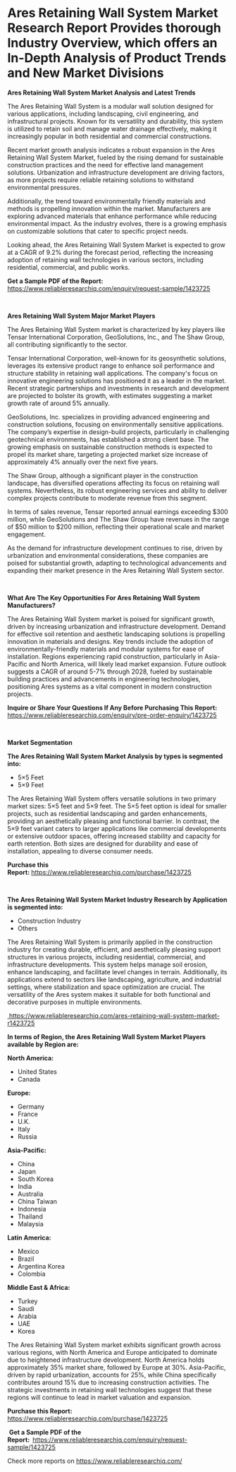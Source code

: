 <p><h1>Ares Retaining Wall System Market Research Report Provides thorough Industry Overview, which offers an In-Depth Analysis of Product Trends and New Market Divisions</h1></p><p><strong>Ares Retaining Wall System Market Analysis and Latest Trends</strong></p>
<p><p>The Ares Retaining Wall System is a modular wall solution designed for various applications, including landscaping, civil engineering, and infrastructural projects. Known for its versatility and durability, this system is utilized to retain soil and manage water drainage effectively, making it increasingly popular in both residential and commercial constructions. </p><p>Recent market growth analysis indicates a robust expansion in the Ares Retaining Wall System Market, fueled by the rising demand for sustainable construction practices and the need for effective land management solutions. Urbanization and infrastructure development are driving factors, as more projects require reliable retaining solutions to withstand environmental pressures. </p><p>Additionally, the trend toward environmentally friendly materials and methods is propelling innovation within the market. Manufacturers are exploring advanced materials that enhance performance while reducing environmental impact. As the industry evolves, there is a growing emphasis on customizable solutions that cater to specific project needs. </p><p>Looking ahead, the Ares Retaining Wall System Market is expected to grow at a CAGR of 9.2% during the forecast period, reflecting the increasing adoption of retaining wall technologies in various sectors, including residential, commercial, and public works.</p></p>
<p><strong>Get a Sample PDF of the Report:&nbsp;</strong> <a href="https://www.reliableresearchiq.com/enquiry/request-sample/1423725?utm_campaign=2309&utm_medium=2&utm_source=Github&utm_content=ia&utm_term=22022025&utm_id=ares-retaining-wall-system">https://www.reliableresearchiq.com/enquiry/request-sample/1423725</a></p>
<p>&nbsp;</p>
<p><strong>Ares Retaining Wall System Major Market Players</strong></p>
<p><p>The Ares Retaining Wall System market is characterized by key players like Tensar International Corporation, GeoSolutions, Inc., and The Shaw Group, all contributing significantly to the sector. </p><p>Tensar International Corporation, well-known for its geosynthetic solutions, leverages its extensive product range to enhance soil performance and structure stability in retaining wall applications. The company's focus on innovative engineering solutions has positioned it as a leader in the market. Recent strategic partnerships and investments in research and development are projected to bolster its growth, with estimates suggesting a market growth rate of around 5% annually.</p><p>GeoSolutions, Inc. specializes in providing advanced engineering and construction solutions, focusing on environmentally sensitive applications. The company’s expertise in design-build projects, particularly in challenging geotechnical environments, has established a strong client base. The growing emphasis on sustainable construction methods is expected to propel its market share, targeting a projected market size increase of approximately 4% annually over the next five years.</p><p>The Shaw Group, although a significant player in the construction landscape, has diversified operations affecting its focus on retaining wall systems. Nevertheless, its robust engineering services and ability to deliver complex projects contribute to moderate revenue from this segment. </p><p>In terms of sales revenue, Tensar reported annual earnings exceeding $300 million, while GeoSolutions and The Shaw Group have revenues in the range of $50 million to $200 million, reflecting their operational scale and market engagement. </p><p>As the demand for infrastructure development continues to rise, driven by urbanization and environmental considerations, these companies are poised for substantial growth, adapting to technological advancements and expanding their market presence in the Ares Retaining Wall System sector.</p></p>
<p>&nbsp;</p>
<p><strong>What Are The Key Opportunities For Ares Retaining Wall System Manufacturers?</strong></p>
<p><p>The Ares Retaining Wall System market is poised for significant growth, driven by increasing urbanization and infrastructure development. Demand for effective soil retention and aesthetic landscaping solutions is propelling innovation in materials and designs. Key trends include the adoption of environmentally-friendly materials and modular systems for ease of installation. Regions experiencing rapid construction, particularly in Asia-Pacific and North America, will likely lead market expansion. Future outlook suggests a CAGR of around 5-7% through 2028, fueled by sustainable building practices and advancements in engineering technologies, positioning Ares systems as a vital component in modern construction projects.</p></p>
<p><strong>Inquire or Share Your Questions If Any Before Purchasing This Report:</strong> <a href="https://www.reliableresearchiq.com/enquiry/pre-order-enquiry/1423725?utm_campaign=2309&utm_medium=2&utm_source=Github&utm_content=ia&utm_term=22022025&utm_id=ares-retaining-wall-system">https://www.reliableresearchiq.com/enquiry/pre-order-enquiry/1423725</a></p>
<p>&nbsp;</p>
<p><strong>Market Segmentation</strong></p>
<p><strong>The Ares Retaining Wall System Market Analysis by types is segmented into:</strong></p>
<p><ul><li>5×5 Feet</li><li>5×9 Feet</li></ul></p>
<p><p>The Ares Retaining Wall System offers versatile solutions in two primary market sizes: 5×5 feet and 5×9 feet. The 5×5 feet option is ideal for smaller projects, such as residential landscaping and garden enhancements, providing an aesthetically pleasing and functional barrier. In contrast, the 5×9 feet variant caters to larger applications like commercial developments or extensive outdoor spaces, offering increased stability and capacity for earth retention. Both sizes are designed for durability and ease of installation, appealing to diverse consumer needs.</p></p>
<p><strong>Purchase this Report:&nbsp;</strong><a href="https://www.reliableresearchiq.com/purchase/1423725?utm_campaign=2309&utm_medium=2&utm_source=Github&utm_content=ia&utm_term=22022025&utm_id=ares-retaining-wall-system">https://www.reliableresearchiq.com/purchase/1423725</a></p>
<p>&nbsp;</p>
<p><strong>The Ares Retaining Wall System Market Industry Research by Application is segmented into:</strong></p>
<p><ul><li>Construction Industry</li><li>Others</li></ul></p>
<p><p>The Ares Retaining Wall System is primarily applied in the construction industry for creating durable, efficient, and aesthetically pleasing support structures in various projects, including residential, commercial, and infrastructure developments. This system helps manage soil erosion, enhance landscaping, and facilitate level changes in terrain. Additionally, its applications extend to sectors like landscaping, agriculture, and industrial settings, where stabilization and space optimization are crucial. The versatility of the Ares system makes it suitable for both functional and decorative purposes in multiple environments.</p></p>
<p><a href="https://www.reliableresearchiq.com/ares-retaining-wall-system-market-r1423725?utm_campaign=2309&utm_medium=2&utm_source=Github&utm_content=ia&utm_term=22022025&utm_id=ares-retaining-wall-system">&nbsp;https://www.reliableresearchiq.com/ares-retaining-wall-system-market-r1423725</a></p>
<p><strong>In terms of Region, the Ares Retaining Wall System Market Players available by Region are:</strong></p>
<p>
    <p> <strong> North America: </strong>
        <ul>
            <li>United States</li>
            <li>Canada</li>
        </ul>
        </p> 
    <p> <strong> Europe: </strong>
        <ul>
            <li>Germany</li>
            <li>France</li>
            <li>U.K.</li>
            <li>Italy</li>
            <li>Russia</li>
        </ul>
        </p> 
    <p> <strong> Asia-Pacific: </strong>
        <ul>
            <li>China</li>
            <li>Japan</li>
            <li>South Korea</li>
            <li>India</li>
            <li>Australia</li>
            <li>China Taiwan</li>
            <li>Indonesia</li>
            <li>Thailand</li>
            <li>Malaysia</li>
        </ul>
        </p> 
    <p> <strong> Latin America: </strong>
        <ul>
            <li>Mexico</li>
            <li>Brazil</li>
            <li>Argentina Korea</li>
            <li>Colombia</li>
        </ul>
        </p> 
    <p> <strong> Middle East & Africa: </strong>
        <ul>
            <li>Turkey</li>
            <li>Saudi</li>
            <li>Arabia</li>
            <li>UAE</li>
            <li>Korea</li>
        </ul>
    </p>
    </p>
<p><p>The Ares Retaining Wall System market exhibits significant growth across various regions, with North America and Europe anticipated to dominate due to heightened infrastructure development. North America holds approximately 35% market share, followed by Europe at 30%. Asia-Pacific, driven by rapid urbanization, accounts for 25%, while China specifically contributes around 15% due to increasing construction activities. The strategic investments in retaining wall technologies suggest that these regions will continue to lead in market valuation and expansion.</p></p>
<p><strong>Purchase this Report: </strong><a href="https://www.reliableresearchiq.com/purchase/1423725?utm_campaign=2309&utm_medium=2&utm_source=Github&utm_content=ia&utm_term=22022025&utm_id=ares-retaining-wall-system">https://www.reliableresearchiq.com/purchase/1423725</a></p>
<p>&nbsp;<strong>Get a Sample PDF of the Report:&nbsp;&nbsp;</strong><a href="https://www.reliableresearchiq.com/enquiry/request-sample/1423725?utm_campaign=2309&utm_medium=2&utm_source=Github&utm_content=ia&utm_term=22022025&utm_id=ares-retaining-wall-system">https://www.reliableresearchiq.com/enquiry/request-sample/1423725</a></p>
<p><strong></strong></p>
<p>Check more reports on <a href="https://www.reliableresearchiq.com/?utm_campaign=2309&utm_medium=2&utm_source=Github&utm_content=ia&utm_term=22022025&utm_id=ares-retaining-wall-system">https://www.reliableresearchiq.com/</a></p>